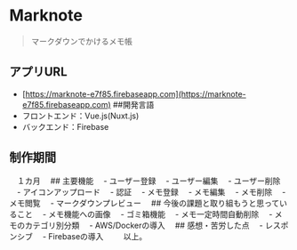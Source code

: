 # Marknote

> マークダウンでかけるメモ帳

## アプリURL
- [https://marknote-e7f85.firebaseapp.com](https://marknote-e7f85.firebaseapp.com)
##開発言語
- フロントエンド：Vue.js(Nuxt.js)
- バックエンド：Firebase
## 制作期間
　１カ月
　## 主要機能
　- ユーザー登録
　- ユーザー編集
　- ユーザー削除
　- アイコンアップロード
　- 認証
　- メモ登録
　- メモ編集
　- メモ削除
　- メモ閲覧
　- マークダウンプレビュー
　## 今後の課題と取り組もうと思っていること
　- メモ機能への画像
　- ゴミ箱機能
　- メモ一定時間自動削除
　- メモのカテゴリ別分類
　- AWS/Dockerの導入
　## 感想・苦労した点
　- レスポンシブ
　- Firebaseの導入
　
　以上。

